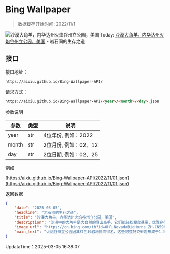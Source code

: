 # Bing Wallpaper

> 数据缓存开始时间: 2022/11/1

![沙漠大角羊，内华达州火焰谷州立公园，美国](https://cn.bing.com/th?id=OHR.NevadaBigHorns_ZH-CN5987046965_1920x1080.webp)
Today: [沙漠大角羊，内华达州火焰谷州立公园，美国](https://cn.bing.com/th?id=OHR.NevadaBigHorns_ZH-CN5987046965_1920x1080.webp) - 岩石间的生存之道

## 接口

接口地址：

```html
https://aixiu.github.io/Bing-Wallpaper-API/
```

请求方式：

```html
https://aixiu.github.io/Bing-Wallpaper-API/<year>/<month>/<day>.json
```

参数说明

| 参数 | 类型 | 说明 |
| - | - | - |
| year | str | 4位年份, 例如：2022 |
| month | str | 2位月份, 例如：02、12 |
| day | str | 2位日期, 例如：02、25 |

例如

[https://aixiu.github.io/Bing-Wallpaper-API/2022/11/01.json](https://aixiu.github.io/Bing-Wallpaper-API/2022/11/01.json)

返回数据

```json
{
    "date": "2025-03-05",
    "headline": "岩石间的生存之道",
    "title": "沙漠大角羊，内华达州火焰谷州立公园，美国",
    "description": "沙漠中的大角羊是大自然的登山高手，它们能轻松攀爬悬崖，优雅穿行于崎岖的岩石地形。作为北美的原生物种，大角羊以其独特的卷曲羊角闻名，羊角重量可达30磅。雄羊会用巨大的羊角进行激烈的撞角较量，在这些对决中，它们能以每小时20英里的速度相互冲撞。相比之下，雌羊更加低调，通常会与幼崽组成小群体。大角羊适应了沙漠环境，能长时间不饮水，主要依靠植物中的水分生存。",
    "image_url": "https://cn.bing.com/th?id=OHR.NevadaBigHorns_ZH-CN5987046965_1920x1080.webp",
    "main_text": "火焰谷州立公园因其红色砂岩地貌而得名，这些阿兹特克砂岩形成于1.5亿年前的流动沙丘。"
}
```

UpdataTime：2025-03-05 16:38:07
